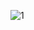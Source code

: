 ![1](https://user-images.githubusercontent.com/73426989/147135361-b31e6198-1544-4248-9de9-dbd4a5ebc5aa.png)
